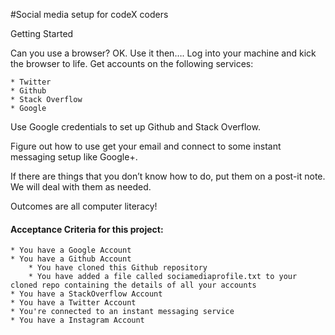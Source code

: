 #Social media setup for codeX coders

Getting Started

Can you use a browser? OK. Use it then…. Log into your machine and kick the browser to life. 
Get accounts on the following services: 

	* Twitter
	* Github
	* Stack Overflow
	* Google

Use Google credentials to set up Github and Stack Overflow.  

Figure out how to use get your email and connect to some instant messaging setup like Google+.

If there are things that you don’t know how to do, put them on a post-it note. We will deal with them as needed.

Outcomes are all computer literacy!

#### Acceptance Criteria for this project:
	* You have a Google Account
	* You have a Github Account
		* You have cloned this Github repository
		* You have added a file called sociamediaprofile.txt to your cloned repo containing the details of all your accounts
	* You have a StackOverflow Account
	* You have a Twitter Account
	* You're connected to an instant messaging service
	* You have a Instagram Account
